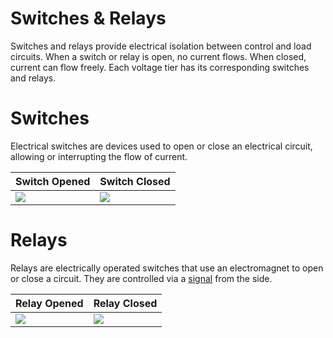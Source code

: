# Switches & Relays

Switches and relays provide electrical isolation between control and load circuits. When a switch or relay is open, no current flows. When closed, current can flow freely.
Each voltage tier has its corresponding switches and relays.

# Switches

Electrical switches are devices used to open or close an electrical circuit, allowing or interrupting the flow of current.

| Switch Opened                                                        | Switch Closed                                                        |
| -------------------------------------------------------------------- | -------------------------------------------------------------------- |
| <img src="/switches-and-relays/switch-opened.png" class="rounded" /> | <img src="/switches-and-relays/switch-closed.png" class="rounded" /> |

# Relays

Relays are electrically operated switches that use an electromagnet to open or close a circuit. They are controlled via a [signal](/1-beginner/signal-cables.md) from the side.

| Relay Opened                                                        | Relay Closed                                                        |
| ------------------------------------------------------------------- | ------------------------------------------------------------------- |
| <img src="/switches-and-relays/relay-opened.png" class="rounded" /> | <img src="/switches-and-relays/relay-closed.png" class="rounded" /> |
